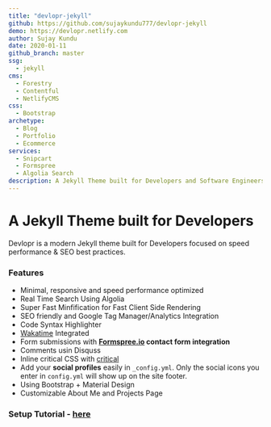 ```yaml
---
title: "devlopr-jekyll"
github: https://github.com/sujaykundu777/devlopr-jekyll
demo: https://devlopr.netlify.com
author: Sujay Kundu
date: 2020-01-11
github_branch: master 
ssg:
  - jekyll
cms:
  - Forestry
  - Contentful
  - NetlifyCMS
css:
  - Bootstrap
archetype:
  - Blog
  - Portfolio
  - Ecommerce
services:
  - Snipcart
  - Formspree
  - Algolia Search
description: A Jekyll Theme built for Developers and Software Engineers
---
```


# A Jekyll Theme built for Developers 


Devlopr is a modern Jekyll theme built for Developers focused on speed performance & SEO best practices. 

### Features

* Minimal, responsive and speed performance optimized
* Real Time Search Using Algolia 
* Super Fast Minfification for Fast Client Side Rendering
* SEO friendly and Google Tag Manager/Analytics Integration
* Code Syntax Highlighter
* [Wakatime](https://wakatime.com) Integrated
* Form submissions with **[Formspree.io](https://formspree.io/) contact form integration**
* Comments usin Disquss
* Inline critical CSS with [critical](https://github.com/addyosmani/critical)
* Add your **social profiles** easily in `_config.yml`. Only the social icons you enter in `config.yml` will show up on the site footer.
* Using Bootstrap + Material Design
* Customizable About Me and Projects Page

### Setup Tutorial - [here](https://sujaykundu.com/blog/post/setup-devlopr-jekyll-theme)
